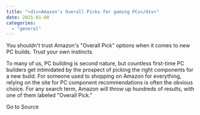 ```yaml
---
title: "<div>Amazon's Overall Picks for gaming PCs</div>"
date: 2025-01-08
categories: 
  - "general"
---
```


You shouldn't trust Amazon's "Overall Pick" options when it comes to new PC builds. Trust your own instincts.

To many of us, PC building is second nature, but countless first-time PC builders get intimidated by the prospect of picking the right components for a new build. For someone used to shopping on Amazon for everything, relying on the site for PC component recommendations is often the obvious choice. For any search term, Amazon will throw up hundreds of results, with one of them labeled "Overall Pick."

Go to Source
